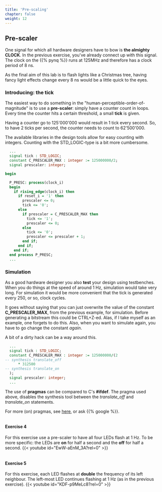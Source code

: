 ```yaml
---
title: 'Pre-scaling'
chapter: false
weight: 12
---
```


## Pre-scaler

One signal for which all hardware designers have to bow is **the almighty CLOCK**. In the previous exercise, you've already connect up with this signal. The clock on the {{% pynq %}} runs at 125MHz and therefore has a clock period of 8 ns.

As the final aim of this lab is to flash lights like a Christmas tree, having fancy light effects change every 8 ns would be a little quick to the eyes.

### Introducing: the tick
The easiest way to do something in the "human-perceptible-order-of-magnitude" is to use a **pre-scaler**: simply have a counter count in loops. Every time the counter hits a certain threshold, a small **tick** is given.

Having a counter go to 125'000'000 would result in 1 tick every second. So, to have 2 ticks per second, the counter needs to count to 62'500'000.

The available libraries in the design tools allow for easy counting with integers. Counting with the STD_LOGIC-type is a bit more cumbersome. 

```VHDL
  ...
  signal tick : STD_LOGIC;
  constant C_PRESCALER_MAX : integer := 125000000/2;
  signal prescaler: integer;

begin

  P_PRESC: process(clock_i)
  begin
    if rising_edge(clock_i) then 
      if reset_i = '1' then 
        prescaler <= 0;
        tick <= '0';
      else
        if prescaler = C_PRESCALER_MAX then 
          tick <= '1';
          prescaler <= 0;
        else
          tick <= '0';
          prescaler <= prescaler + 1;
        end if;
      end if;
    end if;
  end process P_PRESC;
  ...
```

### Simulation
As a good hardware designer you also **test** your design using testbenches. When you do things at the speed of around 1 Hz, simulation would take very long. For simulation it would be more convenient that the tick is generated every 250, or so, clock cycles.

It goes without saying that you can just overwrite the value of the constant **C_PRESCALER_MAX**, from the previous example, for simulation. Before generating a bitstream this could be CTRL+Z-ed. Alas, if I take myself as an example, one forgets to do this. Also, when you want to simulate again, you have to go change the constant *again*. 

A bit of a dirty hack can be a way around this.

```VHDL
  ...
  signal tick : STD_LOGIC;
  constant C_PRESCALER_MAX : integer := 125000000/(2
-- synthesis translate_off
      * 312500
-- synthesis translate_on
  );
  signal prescaler: integer;
  ...
```

The use of **pragmas** can be compared to C's **#ifdef**. The pragma used above, disables the synthesis tool between the *translate_off* and *translate_on* statements.

For more (on) pragmas, see <a href="https://insights.sigasi.com/tech/list-known-vhdl-metacomment-pragmas/" target="_blank">here</a>, or ask {{% google %}}.


<div class="multicolumn">
  <div class="column">
    <h4>Exercise 4</h4>
    <p>For this exercise use a pre-scaler to have all four LEDs flash at 1 Hz. To be more specific: the LEDs are <b>on</b> for half a second and the <b>off</b> for half a second.
    {{< youtube id="EwW-aEnM_3A?rel=0" >}}
  </div>
  <div class="column">
    <h4>Exercise 5</h4>
    <p>For this exercise, each LED flashes at <b>double</b> the frequency of its left neighbour. The left-most LED continues flashing at 1 Hz (as in the previous exercise).
    {{< youtube id="KDF-p9MeLc8?rel=0" >}}
  </div>
</div>